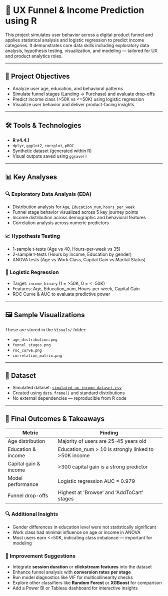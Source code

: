 # 🎯 UX Funnel & Income Prediction using R

This project simulates user behavior across a digital product funnel and applies statistical analysis and logistic regression to predict income categories. It demonstrates core data skills including exploratory data analysis, hypothesis testing, visualization, and modeling — tailored for UX and product analytics roles.

---

## 📘 Project Objectives

- Analyze user age, education, and behavioral patterns
- Simulate funnel stages (Landing → Purchase) and evaluate drop-offs
- Predict income class (>50K vs <=50K) using logistic regression
- Visualize user behavior and deliver product-facing insights

---

## 🛠️ Tools & Technologies

- **R v4.4.1**
- `dplyr`, `ggplot2`, `corrplot`, `pROC`
- Synthetic dataset (generated within R)
- Visual outputs saved using `ggsave()`

---

## 📊 Key Analyses

### 🔍 Exploratory Data Analysis (EDA)
- Distribution analysis for `Age`, `Education_num`, `hours_per_week`
- Funnel stage behavior visualized across 5 key journey points
- Income distribution across demographic and behavioral features
- Correlation analysis across numeric predictors

### 📈 Hypothesis Testing
- 1-sample t-tests (Age vs 40, Hours-per-week vs 35)
- 2-sample t-tests (Hours by income, Education by gender)
- ANOVA tests (Age vs Work Class, Capital Gain vs Marital Status)

### 🔢 Logistic Regression
- Target: `income_binary` (1 = >50K, 0 = <=50K)
- Features: Age, Education_num, Hours-per-week, Capital Gain
- ROC Curve & AUC to evaluate predictive power

---

## 🖼️ Sample Visualizations

These are stored in the `Visuals/` folder:

- `age_distribution.png`
- `funnel_stages.png`
- `roc_curve.png`
- `correlation_matrix.png`

---

## 📁 Dataset

- Simulated dataset: [`simulated_ux_income_dataset.csv`](data/simulated_ux_income_dataset.csv)
- Created using `data.frame()` and standard distributions
- No external dependencies — reproducible from R code

---

## 📌 Final Outcomes & Takeaways

| Metric                | Finding                                              |
|-----------------------|-------------------------------------------------------|
| Age distribution      | Majority of users are 25–45 years old                |
| Education & income    | Education_num > 10 is strongly linked to >50K income |
| Capital gain & income | >300 capital gain is a strong predictor              |
| Model performance     | Logistic regression AUC = 0.979                      |
| Funnel drop-offs      | Highest at 'Browse' and 'AddToCart' stages           |

### 🔍 Additional Insights

- Gender differences in education level were not statistically significant
- Work class had minimal influence on age or income in ANOVA
- Most users earn <=50K, indicating class imbalance — important for modeling

### 🎯 Improvement Suggestions

- Integrate **session duration** or **clickstream features** into the dataset
- Enhance funnel analysis with **conversion rates per stage**
- Run model diagnostics like VIF for multicollinearity checks
- Explore other classifiers like **Random Forest** or **XGBoost** for comparison
- Add a Power BI or Tableau dashboard for interactive insights

